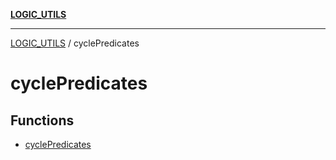 [**LOGIC_UTILS**](../README.md)

***

[LOGIC_UTILS](../README.md) / cyclePredicates

# cyclePredicates

## Functions

- [cyclePredicates](functions/cyclePredicates.md)
